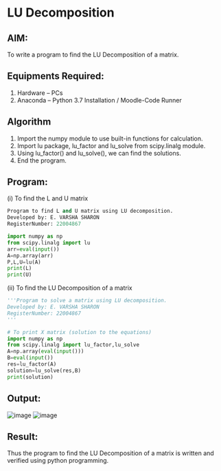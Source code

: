 # LU Decomposition 

## AIM:
To write a program to find the LU Decomposition of a matrix.

## Equipments Required:
1. Hardware – PCs
2. Anaconda – Python 3.7 Installation / Moodle-Code Runner

## Algorithm
1. Import the numpy module to use built-in functions for calculation.
2. Import lu package, lu_factor and lu_solve from scipy.linalg module.
3. Using lu_factor() and lu_solve(), we can find the solutions.
4. End the program.

## Program:
(i) To find the L and U matrix
```python
Program to find L and U matrix using LU decomposition.
Developed by: E. VARSHA SHARON
RegisterNumber: 22004867

import numpy as np
from scipy.linalg import lu
arr=eval(input())
A=np.array(arr)
P,L,U=lu(A)
print(L)
print(U)

```
(ii) To find the LU Decomposition of a matrix
```python
'''Program to solve a matrix using LU decomposition.
Developed by: E. VARSHA SHARON
RegisterNumber: 22004867
'''

# To print X matrix (solution to the equations)
import numpy as np
from scipy.linalg import lu_factor,lu_solve
A=np.array(eval(input()))
B=eval(input())
res=lu_factor(A)
solution=lu_solve(res,B)
print(solution)

```

## Output:
![image](https://user-images.githubusercontent.com/98278161/215094495-f581be67-5518-48bb-9e64-adad255f7082.png)
![image](https://user-images.githubusercontent.com/98278161/215094566-e0787fb8-d8c9-4fd9-bd1c-560d907e6231.png)

## Result:
Thus the program to find the LU Decomposition of a matrix is written and verified using python programming.

